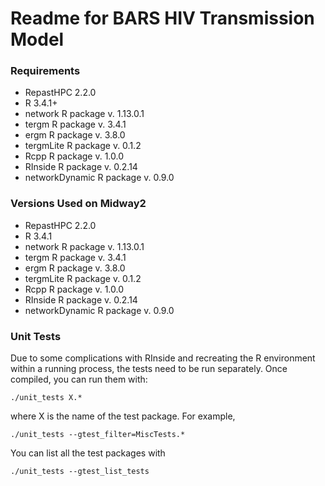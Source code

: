 # Readme for BARS HIV Transmission Model #

### Requirements ###

* RepastHPC 2.2.0
* R 3.4.1+ 
* network R package v. 1.13.0.1 
* tergm R package v. 3.4.1 
* ergm  R package v. 3.8.0 
* tergmLite R package v. 0.1.2 
* Rcpp R package v. 1.0.0
* RInside R package v. 0.2.14
* networkDynamic R package v. 0.9.0


### Versions Used on Midway2 ###

* RepastHPC 2.2.0
* R 3.4.1
* network R package v. 1.13.0.1 
* tergm R package v. 3.4.1
* ergm  R package v. 3.8.0 
* tergmLite R package v. 0.1.2
* Rcpp R package v. 1.0.0
* RInside R package v. 0.2.14
* networkDynamic R package v. 0.9.0

### Unit Tests ###

Due to some complications with RInside and recreating the R environment within a running
process, the tests need to be run separately. Once compiled, you can run them with:

`./unit_tests X.*`

where X is the name of the test package. For example,

`./unit_tests --gtest_filter=MiscTests.*`

 You can list all the test packages with

`./unit_tests --gtest_list_tests`
